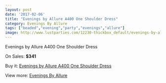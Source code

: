 ```yaml
---
layout: post
date: '2017-02-06'
title: "Evenings by Allure A400 One Shoulder Dress"
category: Evenings By Allure
tags: ["beaded","evening","party","evenings","allure"]
image: http://www.lustparties.com/12230-thickbox_default/evenings-by-allure-a400-one-shoulder-dress.jpg
---
```

Evenings by Allure A400 One Shoulder Dress

On Sales: **$341**
<a href="https://www.lustparties.com/en/evenings-by-allure/4443-evenings-by-allure-a400-one-shoulder-dress.html"><amp-img layout="responsive" width="600" height="600" src="//www.lustparties.com/12230-thickbox_default/evenings-by-allure-a400-one-shoulder-dress.jpg" alt="Evenings by Allure A400 One Shoulder Dress 0" /></a>
<a href="https://www.lustparties.com/en/evenings-by-allure/4443-evenings-by-allure-a400-one-shoulder-dress.html"><amp-img layout="responsive" width="600" height="600" src="//www.lustparties.com/12231-thickbox_default/evenings-by-allure-a400-one-shoulder-dress.jpg" alt="Evenings by Allure A400 One Shoulder Dress 1" /></a>

Buy it: [Evenings by Allure A400 One Shoulder Dress](https://www.lustparties.com/en/evenings-by-allure/4443-evenings-by-allure-a400-one-shoulder-dress.html "Evenings by Allure A400 One Shoulder Dress")

View more: [Evenings By Allure](https://www.lustparties.com/en/23-evenings-by-allure "Evenings By Allure")